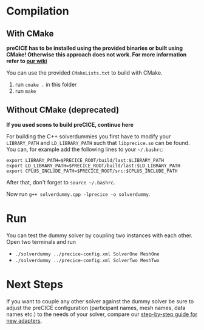 # Compilation

## With CMake

**preCICE has to be installed using the provided binaries or built using CMake! Otherwise this approach does not work. For more information refer to [our wiki](https://github.com/precice/precice/wiki/Get-preCICE)**

You can use the provided `CMakeLists.txt` to build with CMake.

1. run `cmake .` in this folder
2. run `make`

## Without CMake (deprecated)

**If you used scons to build preCICE, continue here**

For building the C++ solverdummies you first have to modify your `LIBRARY_PATH` and `LD_LIBRARY_PATH` such that `libprecice.so` can be found. You can, for example add the following lines to your `~/.bashrc`:

```
export LIBRARY_PATH=$PRECICE_ROOT/build/last:$LIBRARY_PATH
export LD_LIBRARY_PATH=$PRECICE_ROOT/build/last:$LD_LIBRARY_PATH
export CPLUS_INCLUDE_PATH=$PRECICE_ROOT/src:$CPLUS_INCLUDE_PATH
```

After that, don't forget to `source ~/.bashrc`.

Now run `g++ solverdummy.cpp -lprecice -o solverdummy`.

# Run

You can test the dummy solver by coupling two instances with each other. Open two terminals and run

* `./solverdummy ../precice-config.xml SolverOne MeshOne`
* `./solverdummy ../precice-config.xml SolverTwo MeshTwo`

# Next Steps

If you want to couple any other solver against the dummy solver be sure to adjust the preCICE configuration (participant names, mesh names, data names etc.) to the needs of your solver, compare our [step-by-step guide for new adapters](https://github.com/precice/precice/wiki/Adapter-Example).
